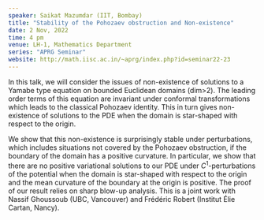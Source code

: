 ```yaml
---
speaker: Saikat Mazumdar (IIT, Bombay)
title: "Stability of the Pohozaev obstruction and Non-existence"
date: 2 Nov, 2022
time: 4 pm
venue: LH-1, Mathematics Department
series: "APRG Seminar"
website: http://math.iisc.ac.in/~aprg/index.php?id=seminar22-23
---
```


In this talk, we will consider the issues of non-existence of solutions to a Yamabe
type equation on bounded Euclidean domains (dim>2). The leading order terms of this
equation are invariant under conformal transformations which leads to the classical
Pohozaev identity. This in turn gives non-existence of solutions to the PDE when the
domain is star-shaped with respect to the origin.

We show that this non-existence is surprisingly stable under perturbations, which
includes situations not covered by the Pohozaev obstruction, if the boundary of the
domain has a positive curvature. In particular, we show that there are no positive
variational solutions to our PDE under $C^1$-perturbations of the potential when the
domain is star-shaped with respect to the origin and the mean curvature of the boundary
at the origin is positive. The proof of our result relies on sharp blow-up analysis.
This is a joint work with Nassif Ghoussoub (UBC, Vancouver) and Frédéric Robert
(Institut Élie Cartan, Nancy).
